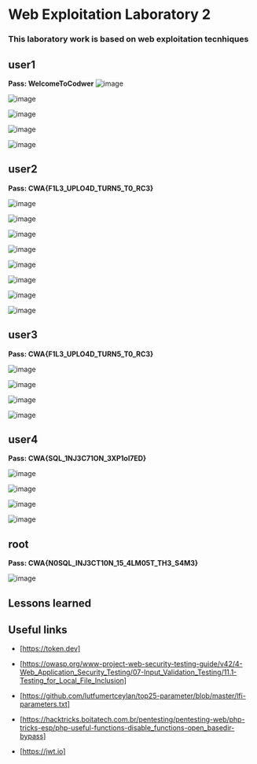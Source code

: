 # Web Exploitation Laboratory 2
### This laboratory work is based on web exploitation tecnhiques


## user1
**Pass:	WelcomeToCodwer**
![image](https://github.com/cbr1N/codwer/assets/95069685/1e245add-1f82-4e7f-80ff-cc61b218c289)

![image](https://github.com/cbr1N/codwer/assets/95069685/5dac2c89-50da-4d25-a8a3-e4833728538c)

![image](https://github.com/cbr1N/codwer/assets/95069685/ef9780d1-e66e-44d3-87b8-678bdbe2a340)

![image](https://github.com/cbr1N/codwer/assets/95069685/695aa46d-0e70-40c0-8fe0-9ea3bf3eadbf)

![image](https://github.com/cbr1N/codwer/assets/95069685/bf4e1e43-561a-4321-a36d-26224dbae655)




## user2
**Pass: CWA{F1L3_UPLO4D_TURN5_T0_RC3}**

![image](https://github.com/cbr1N/codwer/assets/95069685/88332b49-106b-4931-872f-c2984fd115fd)

![image](https://github.com/cbr1N/codwer/assets/95069685/46678105-af26-41c6-960f-3ac666cfe68e)

![image](https://github.com/cbr1N/codwer/assets/95069685/16a5e4e5-41f0-41bf-b86f-9efe57358374)

![image](https://github.com/cbr1N/codwer/assets/95069685/e3f1a00b-7d4b-4b56-a5a0-1edc83b27097)

![image](https://github.com/cbr1N/codwer/assets/95069685/d92e2b29-48ff-4220-8271-22d0676b64c1)

![image](https://github.com/cbr1N/codwer/assets/95069685/60325d41-94df-44a5-b347-6c8b72660aae)

![image](https://github.com/cbr1N/codwer/assets/95069685/9926849b-7b55-455f-9674-ae04b9786b54)

![image](https://github.com/cbr1N/codwer/assets/95069685/6e282a16-c536-40ae-bd10-48d3acae755c)

## user3
**Pass: CWA{F1L3_UPLO4D_TURN5_T0_RC3}**

![image](https://github.com/cbr1N/codwer/assets/95069685/c76f2d53-1b5f-47de-8935-7a38a81e0427)

![image](https://github.com/cbr1N/codwer/assets/95069685/0ca68040-f890-412a-83b9-0e12793c5248)

![image](https://github.com/cbr1N/codwer/assets/95069685/4c6a0e63-14d7-4f67-95fc-b1eb23075d6e)

![image](https://github.com/cbr1N/codwer/assets/95069685/aed75af0-2f57-42a7-b98b-9b27151bdd64)


## user4
**Pass: CWA{SQL_1NJ3C71ON_3XP1oI7ED}**

![image](https://github.com/cbr1N/codwer/assets/95069685/223b4bdc-a24a-45ec-a712-6feb0aa2813a)

![image](https://github.com/cbr1N/codwer/assets/95069685/24241a13-6078-4917-9c6b-54d4b3c86342)

![image](https://github.com/cbr1N/codwer/assets/95069685/5f517686-dc1e-4675-b48f-8b78d37b09aa)

![image](https://github.com/cbr1N/codwer/assets/95069685/46d73748-fe8f-4f05-97ac-3782791c6af4)


## root
**Pass: CWA{N0SQL_INJ3CT10N_15_4LM05T_TH3_S4M3}**

![image](https://github.com/cbr1N/codwer/assets/95069685/1def2562-460e-4af5-8001-e0cec60cd7b1)

## Lessons learned



## Useful links

- [https://token.dev]
  
- [https://owasp.org/www-project-web-security-testing-guide/v42/4-Web_Application_Security_Testing/07-Input_Validation_Testing/11.1-Testing_for_Local_File_Inclusion]

- [https://github.com/lutfumertceylan/top25-parameter/blob/master/lfi-parameters.txt]
  
- [https://hacktricks.boitatech.com.br/pentesting/pentesting-web/php-tricks-esp/php-useful-functions-disable_functions-open_basedir-bypass]
  
- [https://jwt.io]
